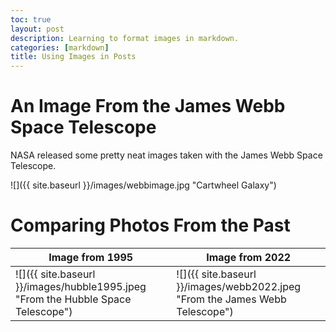 ```yaml
---
toc: true
layout: post
description: Learning to format images in markdown.
categories: [markdown]
title: Using Images in Posts
---
```


# An Image From the James Webb Space Telescope

NASA released some pretty neat images taken with the James Webb Space Telescope.

![]({{ site.baseurl }}/images/webbimage.jpg "Cartwheel Galaxy")

# Comparing Photos From the Past

| Image from 1995 | Image from 2022 |
|-|-|
| ![]({{ site.baseurl }}/images/hubble1995.jpeg "From the Hubble Space Telescope") | ![]({{ site.baseurl }}/images/webb2022.jpeg "From the James Webb Telescope") |
